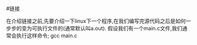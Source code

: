#链接

在介绍链接之前,先要介绍一下linux下一个程序,在我们编写完源代码之后是如何一步步的变为可执行文件的(通常默认叫a.out). 假设我们有一个main.c文件,我们通常会执行这样命令;
	gcc main.c
